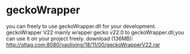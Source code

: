 # geckoWrapper
you can freely to use geckoWrapper.dll for your development.
geckoWrapper V22 mainly wrapper gecko v22.0 to geckoWrapper.dll,you can use it on your project freely.
download (136MB):  http://oltag.com:8080/yaolixing/18/11/00/geckoWrapperV22.rar
